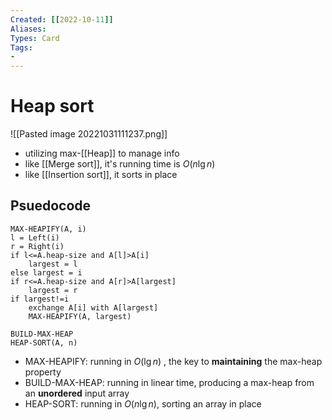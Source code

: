 ```yaml
---
Created: [[2022-10-11]]
Aliases: 
Types: Card
Tags: 
- 
---
```

# Heap sort
![[Pasted image 20221031111237.png]]
- utilizing max-[[Heap]] to manage info
- like [[Merge sort]], it's running time is $O(n\lg n)$
- like [[Insertion sort]], it sorts in place
## Psuedocode
```Pseudocode
MAX-HEAPIFY(A, i)
l = Left(i)
r = Right(i)
if l<=A.heap-size and A[l]>A[i]
	largest = l
else largest = i
if r<=A.heap-size and A[r]>A[largest]
	largest = r
if largest!=i
	exchange A[i] with A[largest]
	MAX-HEAPIFY(A, largest)

BUILD-MAX-HEAP
HEAP-SORT(A, n)

```
- MAX-HEAPIFY: running in $O(\lg n)$ , the key to **maintaining** the max-heap property
- BUILD-MAX-HEAP: running in linear time, producing a max-heap from an **unordered** input array
- HEAP-SORT: running in $O(n\lg n)$, sorting an array in place